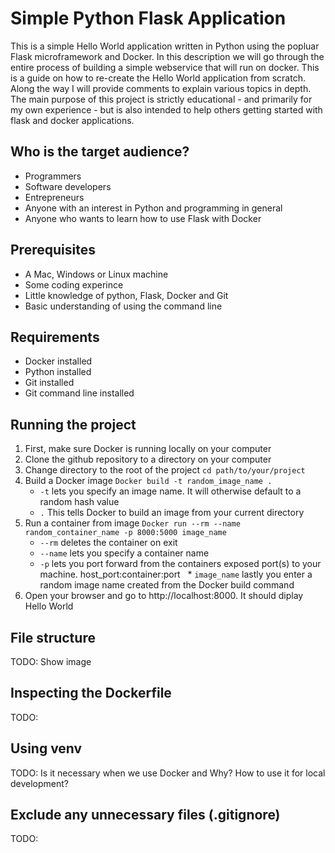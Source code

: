 # Simple Python Flask Application



This is a simple Hello World application written in Python using the popluar Flask microframework and Docker. In this description we will go through the entire process of building a simple webservice that will run on docker. This is a guide on how to re-create the Hello World application from scratch. Along the way I will provide comments to explain various topics in depth. The main purpose of this project is strictly educational - and primarily for my own experience - but is also intended to help others getting started with flask and docker applications. 

## Who is the target audience?

* Programmers
* Software developers
* Entrepreneurs
* Anyone with an interest in Python and programming in general
* Anyone who wants to learn how to use Flask with Docker

## Prerequisites

* A Mac, Windows or Linux machine
* Some coding experince
* Little knowledge of python, Flask, Docker and Git
* Basic understanding of using the command line

## Requirements

* Docker installed 
* Python installed
* Git installed
* Git command line installed

## Running the project

1. First, make sure Docker is running locally on your computer
2. Clone the github repository to a directory on your computer
3. Change directory to the root of the project `cd path/to/your/project`
4. Build a Docker image `Docker build -t random_image_name .`
   * `-t` lets you specify an image name. It will otherwise default to a random hash value
   * `.` This tells Docker to build an image from your current directory
5. Run a container from image `Docker run --rm --name random_container_name -p 8000:5000 image_name`
   * `--rm` deletes the container on exit
   * `--name` lets you specify a container name
   * `-p` lets you port forward from the containers exposed port(s) to your machine. host_port:container:port
   * `image_name` lastly you enter a random image name created from the Docker build command
6. Open your browser and go to http://localhost:8000. It should diplay Hello World

## File structure

TODO: Show image

## Inspecting the Dockerfile

TODO:

## Using venv

TODO: Is it necessary when we use Docker and Why? How to use it for local development?

## Exclude any unnecessary files (.gitignore)

TODO: 
